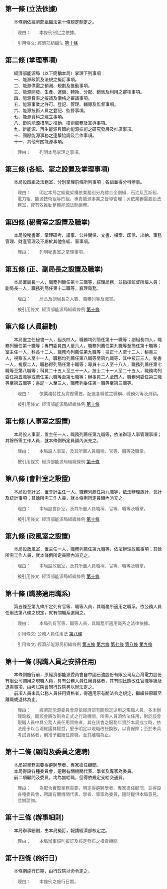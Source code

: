 第一條 (立法依據)
-----------------
　　本條例依經濟部組織法第十條規定制定之。  
> 理由：　　本條例制定之依據。

> 引用條文: 經濟部組織法 [第十條](../../人事其他/組織編制/經濟部組織法.md#第十條-能源局)



第二條 (掌理事項)
-----------------
　　經濟部能源局（以下簡稱本局）掌理下列事項：  
　　一、能源政策及法規之擬訂事項。  
　　二、能源供需之預測、規劃及推動事項。  
　　三、能源開發、生產、運儲、轉換、分配、銷售及利用之審核事項。  
　　四、能源費率之擬議及價格之審議事項。  
　　五、能源事業之許可、登記、管理、輔導及監督事項。  
　　六、能源技術人員之登記、監督事項。  
　　七、能源資料之建立事項。  
　　八、節約能源措施之推動、技術服務及宣導事項。  
　　九、新能源、再生能源與節約能源技術之研究發展及推廣事項。  
　　十、國際能源事務之連繫協調及合作事項。  
　　十一、其他有關能源事項。  
> 理由：　　列明本局掌理之事項。



第三條 (各組、室之設置及掌理事項)
---------------------------------
　　本局設四組及法務室，分別掌理前條所列事項；各組並得分科辦事。  
> 理由：　　明定本局之組織架構依業務別分為綜合企劃組、石油及瓦斯組、電力組、能源技術組等四組，專責能源事業之督導管理；另依業務需要設法務室，俾有效推動整體能源法制業務。



第四條 (秘書室之設置及職掌)
---------------------------
　　本局設秘書室，掌理研考、議事、公共關係、文書、檔案、印信、出納、事務管理、財產管理及不屬於其他各組、室事項。  
> 理由：　　列明秘書室之掌理事項。



第五條 (正、副局長之設置及職掌)
-------------------------------
　　本局置局長一人，職務列簡任第十三職等，綜理局務，並指揮監督所屬人員；副局長一人，職務列簡任第十二職等，襄理局務。  
> 理由：　　局長及副局長之人數、職務列等及職掌。

> 被引用條文: 經濟部能源局組織條例 [第十條](../../人事其他/組織編制/經濟部能源局組織條例.md#第十條-職務適用職系)



第六條 (人員編制)
-----------------
　　本局置主任秘書一人，組長四人，職務均列簡任第十一職等；副組長四人，職務列簡任第十職等；專門委員四人至六人，職務列薦任第九職等至簡任第十職等；室主任一人，科長十二人，職務均列薦任第九職等；技正十人至十二人，秘書三人，視察五人至十一人，職務均列薦任第八職等至第九職等，其中技正三人，秘書一人，視察二人，職務得列簡任第十職等；專員十二人至十八人，職務列薦任第七職等至第八職等；科員二十五人至三十一人，技士二十一人至二十五人，職務均列委任第五職等或薦任第六職等至第七職等；辦事員二人至四人，職務列委任第三職等至第五職等；書記一人至三人，職務列委任第一職等至第三職等。  
> 理由：　　依業務特性及實際需要，配置各職位之職稱、職務列等及員額。

> 被引用條文: 經濟部能源局組織條例 [第十條](../../人事其他/組織編制/經濟部能源局組織條例.md#第十條-職務適用職系)



第七條 (人事室之設置)
---------------------
　　本局設人事室，置主任一人，職務列薦任第九職等，依法辦理人事管理事項；其餘所需工作人員，就本條例所定員額內派充之。  
> 理由：　　本局設人事室，及其所置人員職稱、官等、職等及職掌。

> 被引用條文: 經濟部能源局組織條例 [第十條](../../人事其他/組織編制/經濟部能源局組織條例.md#第十條-職務適用職系)



第八條 (會計室之設置)
---------------------
　　本局設會計室，置會計主任一人，職務列薦任第九職等，依法辦理歲計、會計及統計事項；其餘所需工作人員，就本條例所定員額內派充之。  
> 理由：　　本局設會計室，及其所置人員職稱、官等、職等及職掌。

> 被引用條文: 經濟部能源局組織條例 [第十條](../../人事其他/組織編制/經濟部能源局組織條例.md#第十條-職務適用職系)



第九條 (政風室之設置)
---------------------
　　本局設政風室，置主任一人，職務列薦任第九職等，依法辦理政風事項；其餘所需工作人員，就本條例所定員額內派充之。  
> 理由：　　本局設政風室，及其所置人員職稱、官等、職等及職掌。

> 被引用條文: 經濟部能源局組織條例 [第十條](../../人事其他/組織編制/經濟部能源局組織條例.md#第十條-職務適用職系)



第十條 (職務適用職系)
---------------------
　　第五條至第九條所定列有官等、職等人員，其職務所適用之職系，依公務人員任用法第八條之規定，就有關職系選用之。  
> 理由：　　本局列有官等、職等人員，其職務所適用職系之法律依據。

> 引用條文: 公務人員任用法 [第八條](../../考試/任免升遷/公務人員任用法.md#第八條-職系說明書)

> 引用條文: 經濟部能源局組織條例 [第五條](../../人事其他/組織編制/經濟部能源局組織條例.md#第五條-正、副局長之設置及職掌) [第六條](../../人事其他/組織編制/經濟部能源局組織條例.md#第六條-人員編制) [第七條](../../人事其他/組織編制/經濟部能源局組織條例.md#第七條-人事室之設置) [第八條](../../人事其他/組織編制/經濟部能源局組織條例.md#第八條-會計室之設置) [第九條](../../人事其他/組織編制/經濟部能源局組織條例.md#第九條-政風室之設置)



第十一條 (現職人員之安排任用)
-----------------------------
　　本條例施行前，原經濟部能源委員會自中國石油股份有限公司及台灣電力股份有限公司調用之現職人員，具有公務人員任用資格者，其有關比照改任官職等級及退撫事項，由考試院會同行政院另以辦法定之。  
　　前項人員未具公務人員任用資格者，得適用原有關法令之規定，繼續任原職至離職或退休為止。  
> 理由：　　經濟部能源委員會原依經濟部有關規定派用之現職人員，多未辦理銓敘。而該會將改制為正式之行政機關，所需人員須依法任用，對於該會現職人員中具公務人員任用資格者，其在該會之服務年資於本局成立時，依法應予以合理維護其權益，爰予明定以現職改任換敘，以資保障；至於未具考試資格者，則准予繼續任原職，至其離職為止。



第十二條 (顧問及委員之遴聘)
---------------------------
　　本局視業務需要得遴聘學者、專家擔任顧問。  
　　本局得設各種委員會，遴聘有關機關代表、學者及專家為委員。  
　　前二項顧問及委員，均為無給職，但得依規定支給交通費。  
> 理由：　　為配合實際業務需要，明定得遴聘學者、專家擔任顧問，並得設各種委員會，聘請有關機關代表、學者、專家為委員，隨時提供本局意見，並備諮詢。



第十三條 (辦事細則)
-------------------
　　本局辦事細則，由本局擬訂，報請經濟部核定之。  
> 理由：　　本局辦事細則擬訂及核定發布之權責機關。



第十四條 (施行日)
-----------------
　　本條例施行日期，由行政院以命令定之。  
> 理由：　　本條例之施行日期。
